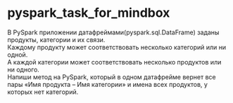 # pyspark_task_for_mindbox

В PySpark приложении датафреймами(pyspark.sql.DataFrame) заданы продукты, категории и их связи.    
Каждому продукту может соответствовать несколько категорий или ни одной.   
А каждой категории может соответствовать несколько продуктов или ни одного.   
Напиши метод на PySpark, который в одном датафрейме вернет все пары «Имя продукта – Имя категории» и имена всех продуктов, у которых нет категорий.   
